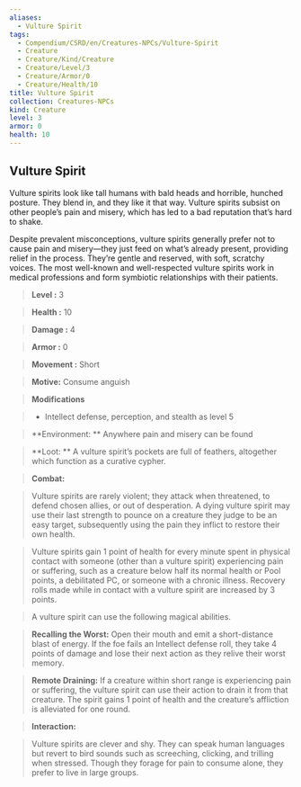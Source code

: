 ```yaml
---
aliases:
  - Vulture Spirit
tags:
  - Compendium/CSRD/en/Creatures-NPCs/Vulture-Spirit
  - Creature
  - Creature/Kind/Creature
  - Creature/Level/3
  - Creature/Armor/0
  - Creature/Health/10
title: Vulture Spirit
collection: Creatures-NPCs
kind: Creature
level: 3
armor: 0
health: 10
---
```

## Vulture Spirit  
Vulture spirits look like tall humans with bald heads and horrible, hunched posture. They blend in, and they like it that way. Vulture spirits subsist on other people’s pain and misery, which has led to a bad reputation that’s hard to shake.   
  
Despite prevalent misconceptions, vulture spirits generally prefer not to cause pain and misery—they just feed on what’s already present, providing relief in the process. They’re gentle and reserved, with soft, scratchy voices. The most well-known and well-respected vulture spirits work in medical professions and form symbiotic relationships with their patients.  
  
   
> **Level :** 3    
> **Health :** 10   
> **Damage :** 4  
> **Armor :** 0   
> **Movement :** Short  
> **Motive:**  Consume anguish  
  
> **Modifications**    
>- Intellect defense, perception, and stealth as level 5   
  
  
    
> **Environment: ** Anywhere pain and misery can be found   
   
> **Loot: ** A vulture spirit’s pockets are full of feathers, altogether which function as a curative cypher.   
  
> **Combat:**   
>Vulture spirits are rarely violent; they attack when threatened, to defend chosen allies, or out of desperation. A dying vulture spirit may use their last strength to pounce on a creature they judge to be an easy target, subsequently using the pain they inflict to restore their own health.   
>  
>Vulture spirits gain 1 point of health for every minute spent in physical contact with someone (other than a vulture spirit) experiencing pain or suffering, such as a creature below half its normal health or Pool points, a debilitated PC, or someone with a chronic illness. Recovery rolls made while in contact with a vulture spirit are increased by 3 points.   
>  
>A vulture spirit can use the following magical abilities.   
>**Recalling the Worst:** Open their mouth and emit a short-distance blast of energy. If the foe fails an Intellect defense roll, they take 4 points of damage and lose their next action as they relive their worst memory.   
>  
>**Remote Draining:** If a creature within short range is experiencing pain or suffering, the vulture spirit can use their action to drain it from that creature. The spirit gains 1 point of health and the creature’s affliction is alleviated for one round.   
>  
  
>**Interaction:**   
>Vulture spirits are clever and shy. They can speak human languages but revert to bird sounds such as screeching, clicking, and trilling when stressed. Though they forage for pain to consume alone, they prefer to live in large groups.   
  
  
